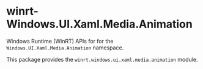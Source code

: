 <!-- warning: Please don't edit this file. It was automatically generated. -->

# winrt-Windows.UI.Xaml.Media.Animation

Windows Runtime (WinRT) APIs for for the `Windows.UI.Xaml.Media.Animation` namespace.

This package provides the `winrt.windows.ui.xaml.media.animation` module.
